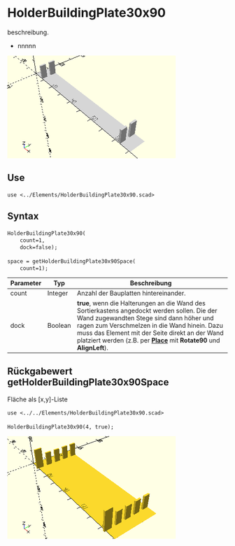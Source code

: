 # HolderBuildingPlate30x90
beschreibung.
- nnnnn

![HolderBuildingPlate30x90](../../images/HolderBuildingPlate30x90.png)

## Use
```
use <../Elements/HolderBuildingPlate30x90.scad>
```

## Syntax
```
HolderBuildingPlate30x90(
    count=1,
    dock=false);

space = getHolderBuildingPlate30x90Space(
    count=1);
```

| Parameter | Typ | Beschreibung |
| ------ | ------ | ------ |
| count | Integer | Anzahl der Bauplatten hintereinander. |
| dock | Boolean | __true__, wenn die Halterungen an die Wand des Sortierkastens angedockt werden sollen. Die der Wand zugewandten Stege sind dann höher und ragen zum Verschmelzen in die Wand hinein. Dazu muss das Element mit der Seite direkt an der Wand platziert werden (z.B. per [__Place__](../Base/Place.md) mit __Rotate90__ und __AlignLeft__). |

## Rückgabewert getHolderBuildingPlate30x90Space
Fläche als \[x,y]-Liste

```
use <../../Elements/HolderBuildingPlate30x90.scad>

HolderBuildingPlate30x90(4, true);
```

![HolderBuildingPlate30x30](../../images/HolderBuildingPlate30x90_1.png)
